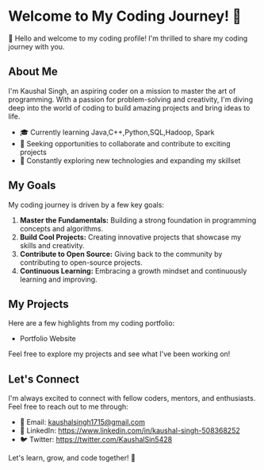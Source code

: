 # Welcome to My Coding Journey! 🚀

👋 Hello and welcome to my coding profile! I'm thrilled to share my coding journey with you.

## About Me

I'm Kaushal Singh, an aspiring coder on a mission to master the art of programming. With a passion for problem-solving and creativity, I'm diving deep into the world of coding to build amazing projects and bring ideas to life.

- 🎓 Currently learning Java,C++,Python,SQL,Hadoop, Spark
- 💼 Seeking opportunities to collaborate and contribute to exciting projects
- 🌱 Constantly exploring new technologies and expanding my skillset

## My Goals

My coding journey is driven by a few key goals:

1. **Master the Fundamentals:** Building a strong foundation in programming concepts and algorithms.
2. **Build Cool Projects:** Creating innovative projects that showcase my skills and creativity.
3. **Contribute to Open Source:** Giving back to the community by contributing to open-source projects.
4. **Continuous Learning:** Embracing a growth mindset and continuously learning and improving.

## My Projects

Here are a few highlights from my coding portfolio:

- Portfolio Website

Feel free to explore my projects and see what I've been working on!

## Let's Connect

I'm always excited to connect with fellow coders, mentors, and enthusiasts. Feel free to reach out to me through:

- 📧 Email: kaushalsingh1715@gmail.com
- 💬 LinkedIn: https://www.linkedin.com/in/kaushal-singh-508368252
- 🐦 Twitter: https://twitter.com/KaushalSin5428

Let's learn, grow, and code together! 🌟

